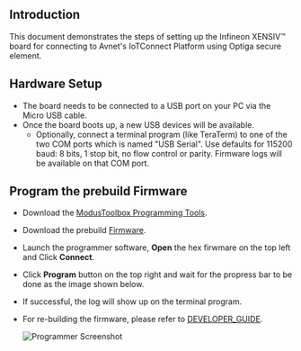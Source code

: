## Introduction

This document demonstrates the steps of setting up the Infineon XENSIV&trade; board
for connecting to Avnet's IoTConnect Platform using Optiga secure element.

## Hardware Setup

* The board needs to be connected to a USB port on your PC via the Micro USB cable.
* Once the board boots up, a new USB devices will be available. 
  * Optionally, connect a terminal program (like TeraTerm) to one of the two COM ports
which is named "USB Serial". Use defaults for 115200 baud: 8 bits, 1 stop bit, no flow control or parity. 
Firmware logs will be available on that COM port. 

## Program the prebuild Firmware
* Download the [ModusToolbox Programming Tools](https://www.infineon.com/cms/en/design-support/tools/programming-testing/psoc-programming-solutions/).
* Download the prebuild [Firmware](https://saleshosted.z13.web.core.windows.net/sdk/infineon/iotc-xensiv-demo-060723.zip).
* Launch the programmer software, **Open** the hex firwmare on the top left and Click **Connect**.
* Click **Program** button on the top right and wait for the propress bar to be done as the image shown below.
* If successful, the log will show up on the terminal program.
* For re-building the firmware, please refer to [DEVELOPER_GUIDE](https://github.com/avnet-iotconnect/iotc-modustoolbox-xensiv-example/blob/main/DEVELOPER_GUIDE.md).


  ![Programmer Screenshot](media/programmer.png "Programmer Screenshot")
